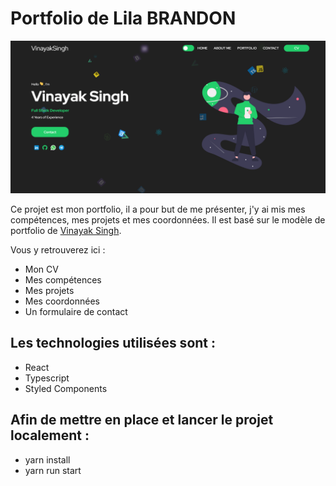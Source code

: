 # Portfolio de Lila BRANDON

<img src ="https://github.com/CodeVinayak/CodeVinayak/blob/5920a79f4c5977332a67caf91125241cf0fc46b5/www.vinayaksingh.in.png" />
 
Ce projet est mon portfolio, il a pour but de me présenter, j'y ai mis mes compétences, mes projets et mes coordonnées.
Il est basé sur le modèle de portfolio de [Vinayak Singh](https://github.com/CodeVinayak).

Vous y retrouverez ici :
 - Mon CV
 - Mes compétences
 - Mes projets
 - Mes coordonnées
 - Un formulaire de contact
 

## Les technologies utilisées sont :
- React
- Typescript
- Styled Components
 
## Afin de mettre en place et lancer le projet localement :
- yarn install
- yarn run start